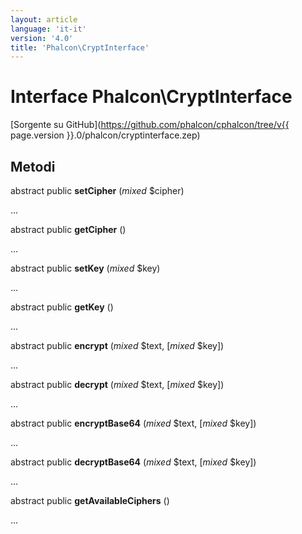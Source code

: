```yaml
---
layout: article
language: 'it-it'
version: '4.0'
title: 'Phalcon\CryptInterface'
---
```

# Interface **Phalcon\CryptInterface**

[Sorgente su GitHub](https://github.com/phalcon/cphalcon/tree/v{{ page.version }}.0/phalcon/cryptinterface.zep)

## Metodi

abstract public **setCipher** (*mixed* $cipher)

...

abstract public **getCipher** ()

...

abstract public **setKey** (*mixed* $key)

...

abstract public **getKey** ()

...

abstract public **encrypt** (*mixed* $text, [*mixed* $key])

...

abstract public **decrypt** (*mixed* $text, [*mixed* $key])

...

abstract public **encryptBase64** (*mixed* $text, [*mixed* $key])

...

abstract public **decryptBase64** (*mixed* $text, [*mixed* $key])

...

abstract public **getAvailableCiphers** ()

...